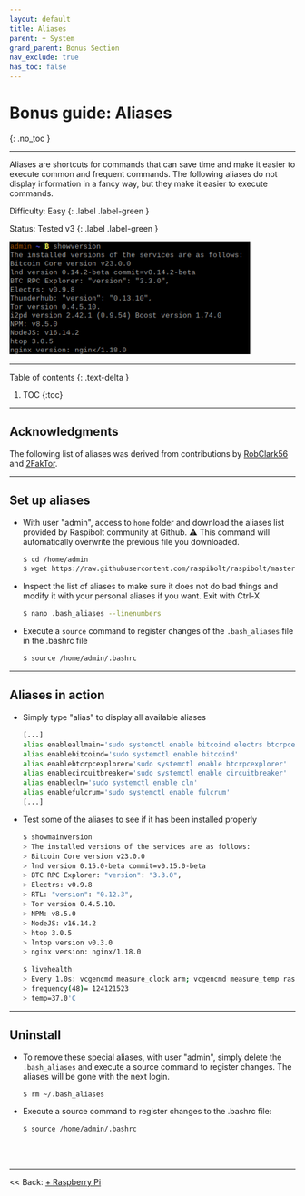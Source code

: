 ```yaml
---
layout: default
title: Aliases
parent: + System
grand_parent: Bonus Section
nav_exclude: true
has_toc: false
---
```

<!-- markdownlint-disable MD014 MD022 MD025 MD033 MD040 -->

# Bonus guide: Aliases

{: .no_toc }

---

Aliases are shortcuts for commands that can save time and make it easier to execute common and frequent commands. The following aliases do not display information in a fancy way, but they make it easier to execute commands.

Difficulty: Easy
{: .label .label-green }

Status: Tested v3
{: .label .label-green }

![alias](../../../images/alias-example2.png)

---

Table of contents
{: .text-delta }

1. TOC
{:toc}

---

## Acknowledgments

The following list of aliases was derived from contributions by [RobClark56](https://github.com/robclark56) and [2FakTor](https://github.com/twofaktor).

---

## Set up aliases

* With user "admin", access to `home` folder and download the aliases list provided by Raspibolt community at Github. ⚠️ This command will automatically overwrite the previous file you downloaded.

  ```sh
  $ cd /home/admin
  $ wget https://raw.githubusercontent.com/raspibolt/raspibolt/master/resources/.bash_aliases -O .bash_aliases
  ```

* Inspect the list of aliases to make sure it does not do bad things and modify it with your personal aliases if you want. Exit with Ctrl-X

  ```sh
  $ nano .bash_aliases --linenumbers
  ```

* Execute a `source` command to register changes of the `.bash_aliases` file in the .bashrc file

  ```sh
  $ source /home/admin/.bashrc 
  ```

---

## Aliases in action

* Simply type "alias" to display all available aliases

  ```sh
  [...]
  alias enableallmain='sudo systemctl enable bitcoind electrs btcrpcexplorer lnd rtl scb-backup'
  alias enablebitcoind='sudo systemctl enable bitcoind'
  alias enablebtcrpcexplorer='sudo systemctl enable btcrpcexplorer'
  alias enablecircuitbreaker='sudo systemctl enable circuitbreaker'
  alias enablecln='sudo systemctl enable cln'
  alias enablefulcrum='sudo systemctl enable fulcrum'
  [...]
  ```

* Test some of the aliases to see if it has been installed properly

  ```sh
  $ showmainversion
  > The installed versions of the services are as follows:
  > Bitcoin Core version v23.0.0
  > lnd version 0.15.0-beta commit=v0.15.0-beta
  > BTC RPC Explorer: "version": "3.3.0",
  > Electrs: v0.9.8
  > RTL: "version": "0.12.3",
  > Tor version 0.4.5.10.
  > NPM: v8.5.0
  > NodeJS: v16.14.2
  > htop 3.0.5
  > lntop version v0.3.0
  > nginx version: nginx/1.18.0
  ```

  ```sh
  $ livehealth
  > Every 1.0s: vcgencmd measure_clock arm; vcgencmd measure_temp raspibolt: Tue Dec 14 15:00:21 2021
  > frequency(48)= 124121523
  > temp=37.0'C
  ```

---

## Uninstall

* To remove these special aliases, with user "admin", simply delete the `.bash_aliases` and execute a source command to register changes. The aliases will be gone with the next login.

  ```sh
  $ rm ~/.bash_aliases
  ```

* Execute a source command to register changes to the .bashrc file:

  ```sh
  $ source /home/admin/.bashrc 
  ```

<br /><br />

---

<< Back: [+ Raspberry Pi](index.md)
